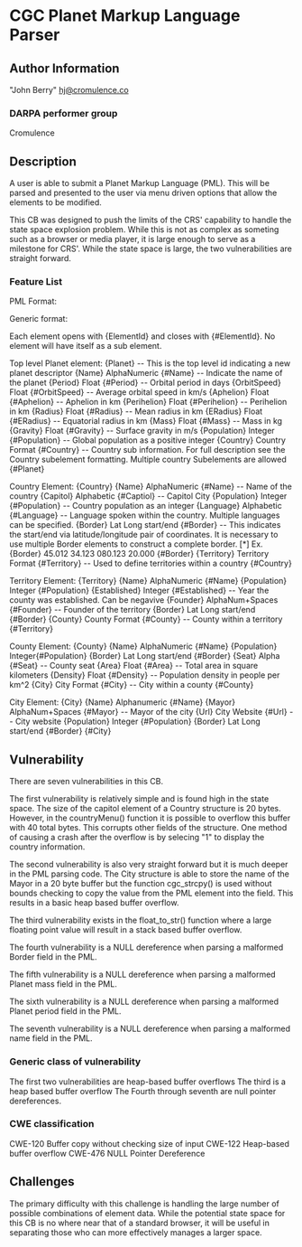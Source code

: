 # CGC Planet Markup Language Parser

## Author Information

"John Berry" <hj@cromulence.co>

### DARPA performer group
Cromulence

## Description

A user is able to submit a Planet Markup Language (PML). This will be parsed and presented to the user via menu driven options that allow the elements to be modified.

This CB was designed to push the limits of the CRS' capability to handle the state space explosion problem. While this is not as complex as someting such as a browser or media player, it is large enough to serve as a milestone for CRS'. While the state space is large, the two vulnerabilities are straight forward. 

### Feature List

PML Format:

Generic format:

Each element opens with {ElementId} and closes with {#ElementId}.
No element will have itself as a sub element.

Top level Planet element:
        {Planet}        -- This is the top level id indicating a new planet descriptor
                {Name}  AlphaNumeric  {#Name}           -- Indicate the name of the planet
                {Period} Float {#Period}                -- Orbital period in days
                {OrbitSpeed} Float {#OrbitSpeed}        -- Average orbital speed in km/s
                {Aphelion} Float {#Aphelion}            -- Aphelion in km
                {Perihelion} Float {#Perihelion}        -- Perihelion in km
                {Radius} Float {#Radius}                -- Mean radius in km
                {ERadius} Float {#ERadius}              -- Equatorial radius in km
                {Mass} Float {#Mass}                    -- Mass in kg
                {Gravity} Float {#Gravity}              -- Surface gravity in m/s
                {Population} Integer {#Population}      -- Global population as a positive integer
                {Country} Country Format {#Country}     -- Country sub information. For full description see the
                                                                Country subelement formatting. Multiple country
								Subelements are allowed
        {#Planet}

Country Element:
        {Country}
                {Name} AlphaNumeric {#Name}             -- Name of the country
                {Capitol} Alphabetic {#Captiol}         -- Capitol City
                {Population} Integer {#Population}      -- Country population as an integer
                {Language} Alphabetic {#Language}       -- Language spoken within the country. Multiple
								languages can be specified.
                {Border} Lat Long start/end {#Border}   -- This indicates the start/end via latitude/longitude
                                                                pair of coordinates. It is necessary to use multiple
                                                                Border elements to construct a complete border. [*]
                                                                Ex. {Border} 45.012 34.123 080.123 20.000 {#Border}
                {Territory} Territory Format {#Territory} -- Used to define territories within a country
        {#Country}

Territory Element:
        {Territory}
                {Name} AlphaNumeric {#Name}
                {Population} Integer {#Population}
                {Established} Integer {#Established}    -- Year the county was established. Can be negavive
                {Founder} AlphaNum+Spaces {#Founder}    -- Founder of the territory
                {Border} Lat Long start/end {#Border}
                {County} County Format {#County}        -- County within a territory
        {#Territory}

County Element:
        {County}
                {Name} AlphaNumeric {#Name}
                {Population} Integer{#Population}
                {Border} Lat Long start/end {#Border}
                {Seat} Alpha {#Seat}	                -- County seat
                {Area} Float {#Area}                    -- Total area in square kilometers
                {Density} Float {#Density}              -- Population density in people per km^2
                {City} City Format {#City}              -- City within a county
        {#County}

City Element:
        {City}
                {Name} Alphanumeric {#Name}
                {Mayor} AlphaNum+Spaces {#Mayor}	-- Mayor of the city
                {Url} City Website {#Url}		-- City website
                {Population} Integer {#Population}
                {Border} Lat Long start/end {#Border}
        {#City}

## Vulnerability

There are seven vulnerabilities in this CB.

The first vulnerability is relatively simple and is found high in the state space.
The size of the capitol element of a Country structure is 20 bytes.
However, in the countryMenu() function it is possible to overflow this buffer with
	40 total bytes. This corrupts other fields of the structure. One method of
	causing a crash after the overflow is by selecing "1" to display the country
	information.

The second vulnerability is also very straight forward but it is much deeper in the PML
parsing code. The City structure is able to store the name of the Mayor in a 20 byte
buffer but the function cgc_strcpy() is used without bounds checking to copy the value
from the PML element into the field. This results in a basic heap based buffer
overflow.

The third vulnerability exists in the float_to_str() function where a large floating point value will result in a stack based buffer overflow.

The fourth vulnerability is a NULL dereference when parsing a malformed Border field in the PML.

The fifth vulnerability is a NULL dereference when parsing a malformed Planet mass field in the PML.

The sixth vulnerability is a NULL dereference when parsing a malformed Planet period field in the PML.

The seventh vulnerability is a NULL dereference when parsing a malformed name field in the PML.

### Generic class of vulnerability
The first two vulnerabilities are heap-based buffer overflows
The third is a heap based buffer overflow
The Fourth through seventh are null pointer dereferences.

### CWE classification
CWE-120 Buffer copy without checking size of input
CWE-122 Heap-based buffer overflow
CWE-476 NULL Pointer Dereference

## Challenges

The primary difficulty with this challenge is handling the large number of possible combinations of element data. While the potential state space for this CB is no where near that of a standard browser, it will be useful in separating those who can more effectively manages a larger space.
